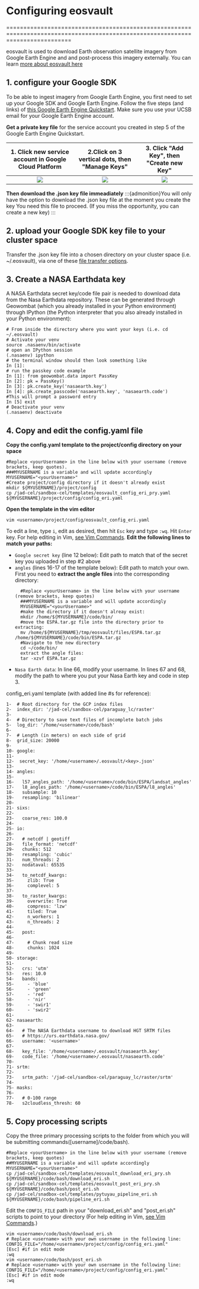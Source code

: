 # Configuring eosvault
===============================================================================================================================

eosvault is used to download Earth observation satellite imagery from Google Earth Engine and and post-process this imagery externally. You can learn [more about eosvault here](https://github.com/jgrss/eosvault)

## 1. configure your Google SDK
To be able to ingest imagery from Google Earth Engine, you first need to set up your Google SDK and Google Earth Engine.
Follow the five steps (and links) of [this Google Earth Engine Quickstart](https://developers.google.com/earth-engine/reference/Quickstart). Make sure you use your UCSB email for your Google Earth Engine account.

**Get a private key file** for the service account you created in step 5 of the Google Earth Engine Quickstart. 

| 1. Click new service account in Google Cloud Platform       | 2.Click on 3 vertical dots, then "Manage Keys" | 3. Click "Add Key", then "Create new Key"                     |
| :---------------------------------: | :----------------------------------: | :-------------------------------------: |
| ![](/Images/GEE_ServiceAcct0.png)   | ![](/Images/GEE_ServiceAcct1.png)    | ![](/Images/GEE_ServiceAcct2.png)       |
**Then download the .json key file immeadiately**
:::{admonition}You will only have the option to download the .json key file at the moment you create the key
You need this file to proceed. (If you miss the opportunity, you can create a new key)
:::

## 2. upload your Google SDK key file to your cluster space
Transfer the .json key file into a chosen directory on your cluster space (i.e. ~/.eosvault), via one of these [file transfer options](Transfering).

## 3. Create a NASA Earthdata key
A NASA Earthdata secret key/code file pair is needed to download data from the Nasa Earthdata repository. These can be generated  through Geowombat (which you already installed in your Python environment) through IPython (the Python interpreter that you also already installed in your Python environment):
```
# From inside the directory where you want your keys (i.e. cd ~/.eosvault)
# Activate your venv
source .nasaenv/bin/activate
# open an IPython session
(.nasaenv) ipython
# the terminal window should then look something like
In [1]: 
# run the passkey code example
In [1]: from geowombat.data import PassKey
In [2]: pk = PassKey()
In [3]: pk.create_key('nasaearth.key')
In [4]: pk.create_passcode('nasaearth.key', 'nasaearth.code')
#This will prompt a password entry
In [5] exit
# Deactivate your venv
(.nasaenv) deactivate
```

## 4. Copy and edit the config.yaml file
**Copy the config.yaml template to the project/config directory on your space**
```
#Replace <yourUsername> in the line below with your username (remove brackets, keep quotes). 
###MYUSERNAME is a variable and will update accordingly
MYUSERNAME="<yourUsername>"
#Create project/config directory if it doesn't already exist
mkdir ${MYUSERNAME}/project/config
cp /jad-cel/sandbox-cel/templates/eosvault_config_eri_pry.yaml ${MYUSERNAME}/project/config/config_eri.yaml
```
**Open the template in the vim editor** 
```
vim <username>/project/config/eosvault_config_eri.yaml
```
To edit a line, type `i`, edit as desired, then hit `Esc` key and type `:wq`. Hit `Enter` key. For help editing in Vim, [see Vim Commands](VimCommands).
**Edit the following lines to match your paths:** 
* `Google secret key` (line 12 below): Edit path to match that of the secret key you uploaded in step #2 above
* `angles` (lines 16-17 of the template below): Edit path to match your own. First you need to **extract the angle files** into the corresponding directory: 
  ```
    #Replace <yourUsername> in the line below with your username (remove brackets, keep quotes)
    ###MYUSERNAME is a variable and will update accordingly
    MYUSERNAME="<yourUsername>"
    #make the directory if it doesn't alreay exist:
    mkdir /home/${MYUSERNAME}/code/bin/
    #move the ESPA.tar.gz file into the directory prior to extracting:
    mv /home/${MYUSERNAME}/tmp/eosvault/files/ESPA.tar.gz /home/${MYUSERNAME}/code/bin/ESPA.tar.gz
    #Navigate to the new directory 
    cd ~/code/bin/
    extract the angle files:
    tar -xzvf ESPA.tar.gz
    ```
* `Nasa Earth data`: In line 66, modify your username. In lines 67 and 68, modify the path to where you put your Nasa Earth key and code in step 3.

config_eri.yaml template (with added line #s for reference):
```
1-  # Root directory for the GCP index files
2-  index_dir: '/jad-cel/sandbox-cel/paraguay_lc/raster'
3-  
4-  # Directory to save text files of incomplete batch jobs
5-  log_dir: '/home/<username>/code/bash'
6-  
7-  # Length (in meters) on each side of grid
8-  grid_size: 20000
9-  
10- google:
11- 
12-  secret_key: '/home/<username>/.eosvault/<key>.json'
13- 
14- angles:
15- 
16-   l57_angles_path: '/home/<username>/code/bin/ESPA/landsat_angles'
17-   l8_angles_path: '/home/<username>/code/bin/ESPA/l8_angles'
18-   subsample: 10
19-   resampling: 'bilinear'
20- 
21- sixs:
22- 
23-   coarse_res: 100.0
24- 
25- io:
26- 
27-   # netcdf | geotiff
28-   file_format: 'netcdf'
29-   chunks: 512
30-   resampling: 'cubic'
31-   num_threads: 2
32-   nodataval: 65535
33- 
34-   to_netcdf_kwargs:
35-     zlib: True
36-     complevel: 5
37- 
38-   to_raster_kwargs:
39-     overwrite: True
40-     compress: 'lzw'
41-     tiled: True
42-     n_workers: 1
43-     n_threads: 2
44- 
45-   post:
46- 
47-     # Chunk read size
48-     chunks: 1024
49- 
50- storage:
51- 
52-   crs: 'utm'
53-   res: 10.0
54-   bands:
55-     - 'blue'
56-     - 'green'
57-     - 'red'
58-     - 'nir'
59-     - 'swir1'
60-     - 'swir2'
61- 
62- nasaearth:
63- 
64-   # The NASA Earthdata username to download HGT SRTM files
65-   # https://urs.earthdata.nasa.gov/
66-   username: '<username>'
67- 
68-   key_file: '/home/<username>/.eosvault/nasaearth.key'
69-   code_file: '/home/<username>/.eosvault/nasaearth.code'
70- 
71- srtm:
72- 
73-   srtm_path: '/jad-cel/sandbox-cel/paraguay_lc/raster/srtm'
74- 
75- masks:
76- 
77-   # 0-100 range
78-   s2cloudless_thresh: 60
``` 

## 5. Copy processing scripts
Copy the three primary processing scripts to the folder from which you will be submitting commands([username]/code/bash).
```
#Replace <yourUsername> in the line below with your username (remove brackets, keep quotes)
##MYUSERNAME is a variable and will update accordingly
MYUSERNAME="<yourUsername>"
cp /jad-cel/sandbox-cel/templates/eosvault_download_eri_pry.sh ${MYUSERNAME}/code/bash/download_eri.sh
cp /jad-cel/sandbox-cel/templates/eosvault_post_eri_pry.sh ${MYUSERNAME}/code/bash/post_eri.sh
cp /jad-cel/snadbox-cel/templates/pytuyau_pipeline_eri.sh ${MYUSERNAME}/code/bash/pipeline_eri.sh
```
Edit the `CONFIG_FILE` path in your "download_eri.sh" and "post_eri.sh" scripts to point to your directory 
(For help editing in Vim, [see Vim Commands](VimCommands).)
```
vim <username>/code/bash/download_eri.sh
# Replace <username> with your own username in the following line: CONFIG_FILE="/home/<username>/project/config/config_eri.yaml"
[Esc] #if in edit mode
:wq
vim <username>/code/bash/post_eri.sh
# Replace <username> with your own username in the following line: CONFIG_FILE="/home/<username>/project/config/config_eri.yaml"
[Esc] #if in edit mode
:wq
```

